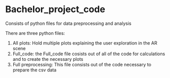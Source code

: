 # Bachelor_project_code
Consists of python files for data preprocessing and analysis

There are three python files:
1. All plots: Hold multiple plots explaining the user exploration in the AR scene
2. Full_code: the Full_code file cosists out of all of the code for calculations and to create the necessary plots
3. Full preprocessing: This file consists out of the code necessary to prepare the csv data
